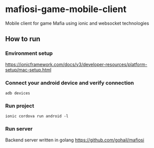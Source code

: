 # mafiosi-game-mobile-client

Mobile client for game Mafia using ionic and websocket technologies

## How to run
### Environment setup
https://ionicframework.com/docs/v3/developer-resources/platform-setup/mac-setup.html
### Connect your android device and verify connection
```
adb devices
```
### Run project
```
ionic cordova run android -l
```
### Run server
Backend server written in golang https://github.com/gohail/mafiosi
